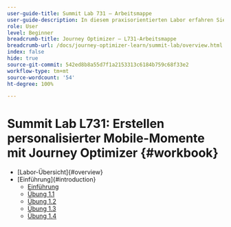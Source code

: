 ```yaml
---
user-guide-title: Summit Lab 731 – Arbeitsmappe
user-guide-description: In diesem praxisorientierten Labor erfahren Sie, wie Sie eine kanalübergreifende Marketing-Strategie implementieren, die In-App-, Push-Benachrichtigungen, SMS- und E-Mail-Messaging-Kampagnen und -Journeys in Adobe Journey Optimizer umfasst.
role: User
level: Beginner
breadcrumb-title: Journey Optimizer – L731-Arbeitsmappe
breadcrumb-url: /docs/journey-optimizer-learn/summit-lab/overview.html
index: false
hide: true
source-git-commit: 542ed8b8a55d7f1a2153313c6184b759c68f33e2
workflow-type: tm+mt
source-wordcount: '54'
ht-degree: 100%

---
```



# Summit Lab L731: Erstellen personalisierter Mobile-Momente mit Journey Optimizer {#workbook}

+ [Labor-Übersicht]{#overview}
+ [Einführung]{#introduction}
   + [Einführung](/help/l731-lab-workbook/Introduction/introduction.md)
   + [Übung 1.1](/help/l731-lab-workbook/Introduction/exercise-1-1.md)
   + [Übung 1.2](/help/l731-lab-workbook/Introduction/exercise-1-2.md)
   + [Übung 1.3](/help/l731-lab-workbook/Introduction/exercise-1-3.md)
   + [Übung 1.4](/help/l731-lab-workbook/Introduction/exercise-1-4.md)
